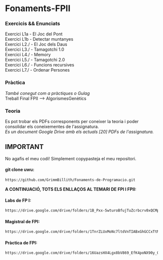 # Fonaments-FPII
### Exercicis && Enunciats
Exercici L1a  - El Joc del Pont  
Exercici L1b  - Detectar muntanyes  
Exercici L2./ - El Joc dels Daus  
Exercici L3./ - Tamagotchi 1.0  
Exercici L4./ - Memory  
Exercici L5./ - Tamagotchi 2.0  
Exercici L6./ - Funcions recursives  
Exercici L7./ - Ordenar Persones  

### Pràctica  

_També conegut com a pràctiques o Gulag_  
Treball Final FPII --> AlgorismesGenètics  

### Teoria

Es pot trobar els PDFs corresponents per coneixer la teoria i poder consolidar els coneixementes de l'assignatura.  
_Es un document Google Drive amb els actuals [20] PDFs de l'assignatura._

## IMPORTANT

No agafis el meu codi! Simplement copypasteja el meu repositori.  

#### git clone uwu:
```bash
https://github.com/GrimmBillith/Fonaments-de-Programacio.git
```
**A CONTINUACIÓ, TOTS ELS ENLLAÇOS AL TEMARI DE FPI I FPII:**
#### Labs de FP I:
```bash
https://drive.google.com/drive/folders/1B_Pxx-5wturoBfujTuZcrbcrv0xQCMpg?usp=sharing
```
#### Magistral de FPI:
```bash
https://drive.google.com/drive/folders/1TnrZLUxMoNc7ltdVnTIABxGhGCCxTtM7?usp=sharing
```
#### Pràctica de FPI:
```bash
https://drive.google.com/drive/folders/16UazsHX4Lgx8bV869_EfK4poNX90y_QF?usp=sharing
```

